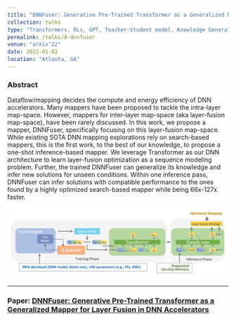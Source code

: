 ```yaml
---
title: "DNNFuser: Generative Pre-Trained Transformer as a Generalized Mapper for Layer Fusion in DNN Accelerators"
collection: talks
type: "Transformers, RLs, GPT, Teacher-Student model, Knowledge Generalization, Performance Modeling, Pytorch"
permalink: /talks/8-dnnfuser
venue: "arXiv'22"
date: 2022-01-02
location: "Atlanta, GA"
--- 
```

### Abstract
Dataflow/mapping decides the compute and energy efficiency of DNN accelerators. Many mappers have been proposed to tackle the intra-layer map-space. However, mappers for inter-layer map-space (aka layer-fusion map-space), have been rarely discussed. In this work, we propose a mapper, DNNFuser, specifically focusing on this layer-fusion map-space. While existing SOTA DNN mapping explorations rely on search-based mappers, this is the first work, to the best of our knowledge, to propose a one-shot inference-based mapper. We leverage Transformer as our DNN architecture to learn layer-fusion optimization as a sequence modeling problem. Further, the trained DNNFuser can generalize its knowledge and infer new solutions for unseen conditions. Within one inference pass, DNNFuser can infer solutions with compatible performance to the ones found by a highly optimized search-based mapper while being 66x-127x faster.
![img_7.png](img_7.png)


-----------
### Paper: [DNNFuser: Generative Pre-Trained Transformer as a Generalized Mapper for Layer Fusion in DNN Accelerators]( https://arxiv.org/abs/2201.11218)
